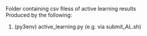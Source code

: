 Folder containing csv filess of active learning results  
Produced by the following:  
1. (py3env) active_learning.py (e.g. via submit_AL.sh)  
